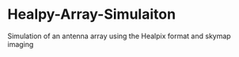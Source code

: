 # Healpy-Array-Simulaiton
Simulation of an antenna array using the Healpix format and skymap imaging 
